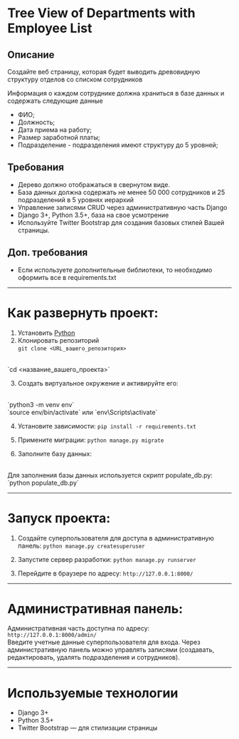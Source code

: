 # Tree View of Departments with Employee List

## Описание
Создайте веб страницу, которая будет выводить древовидную структуру
отделов со списком сотрудников

Информация о каждом сотруднике должна храниться в базе данных и
содержать следующие данные
- ФИО;
- Должность;
- Дата приема на работу;
- Размер заработной платы;
- Подразделение - подразделения имеют структуру до 5 уровней;

## Требования
- Дерево должно отображаться в свернутом виде.
- База данных должна содержать не менее 50 000 сотрудников и 25 подразделений в 5
уровнях иерархий
- Управление записями CRUD через административную часть Django
- Django 3+, Python 3.5+, база на свое усмотрение
- Используйте Twitter Bootstrap для создания базовых стилей Вашей страницы.

## Доп. требования
- Если используете дополнительные библиотеки, то необходимо оформить все в
requirements.txt

---

# Как развернуть проект:

1. Установить [Python](https://www.python.org/downloads/)
2. Клонировать репозиторий<br>
`git clone <URL_вашего_репозитория>`
<br>
`cd <название_вашего_проекта>`

3. Создать виртуальное окружение и активируйте его:
<br>
`python3 -m venv env`
<br>
`source env/bin/activate` или `env\Scripts\activate`

4. Установите зависимости:
`pip install -r requirements.txt`

5. Примените миграции:
`python manage.py migrate`

6. Заполните базу данных:
<br>
Для заполнения базы данных используется скрипт populate_db.py:
`python populate_db.py`

---

# Запуск проекта:
1. Создайте суперпользователя для доступа в административную панель: 
`python manage.py createsuperuser`

2. Запустите сервер разработки:
`python manage.py runserver`

3. Перейдите в браузере по адресу:
`http://127.0.0.1:8000/`

---

# Административная панель:
Административная часть доступна по адресу:<br>
`http://127.0.0.1:8000/admin/`<br>
Введите учетные данные суперпользователя для входа. Через административную 
панель можно управлять записями (создавать, редактировать, удалять 
подразделения и сотрудников).

---

# Используемые технологии
- Django 3+
- Python 3.5+
- Twitter Bootstrap — для стилизации страницы